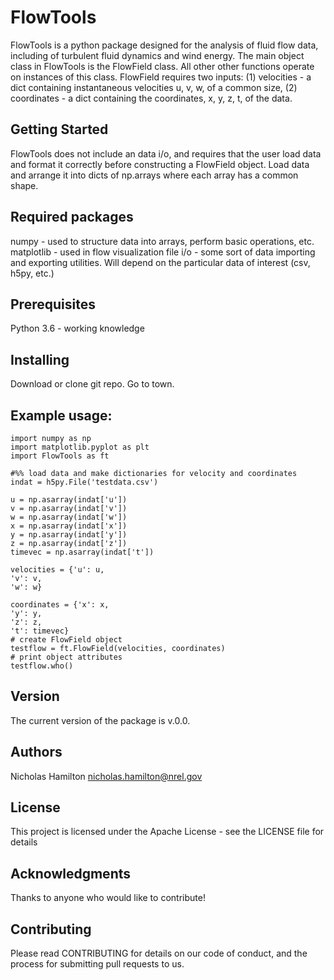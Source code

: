 # FlowTools
FlowTools is a python package designed for the analysis of fluid flow data, including  of turbulent fluid dynamics and wind energy. The main object class in FlowTools is the FlowField class. All other other functions operate on instances of this class. FlowField requires two inputs: (1) velocities - a dict containing instantaneous velocities u, v, w, of a common size, (2) coordinates - a dict containing the coordinates, x, y, z, t, of the data.

## Getting Started
FlowTools does not include an data i/o, and requires that the user load data and format it correctly before constructing a FlowField object. Load data and arrange it into dicts of np.arrays where each array has a common shape.

## Required packages
numpy - used to structure data into arrays, perform basic operations, etc.
matplotlib - used in flow visualization
file i/o - some sort of data importing and exporting utilities. Will depend on the particular data of interest (csv, h5py, etc.)

## Prerequisites
Python 3.6 - working knowledge

## Installing
Download or clone git repo. Go to town.

## Example usage:
```
import numpy as np
import matplotlib.pyplot as plt
import FlowTools as ft

#%% load data and make dictionaries for velocity and coordinates
indat = h5py.File('testdata.csv')

u = np.asarray(indat['u'])
v = np.asarray(indat['v'])
w = np.asarray(indat['w'])
x = np.asarray(indat['x'])
y = np.asarray(indat['y'])
z = np.asarray(indat['z'])
timevec = np.asarray(indat['t'])

velocities = {'u': u,
'v': v,
'w': w}

coordinates = {'x': x,
'y': y,
'z': z,
't': timevec}
# create FlowField object
testflow = ft.FlowField(velocities, coordinates)
# print object attributes
testflow.who()
```


## Version
The current version of the package is v.0.0.

## Authors
Nicholas Hamilton
nicholas.hamilton@nrel.gov

## License
This project is licensed under the Apache License - see the LICENSE file for details

## Acknowledgments
Thanks to anyone who would like to contribute!

## Contributing
Please read CONTRIBUTING for details on our code of conduct, and the process for submitting pull requests to us.
